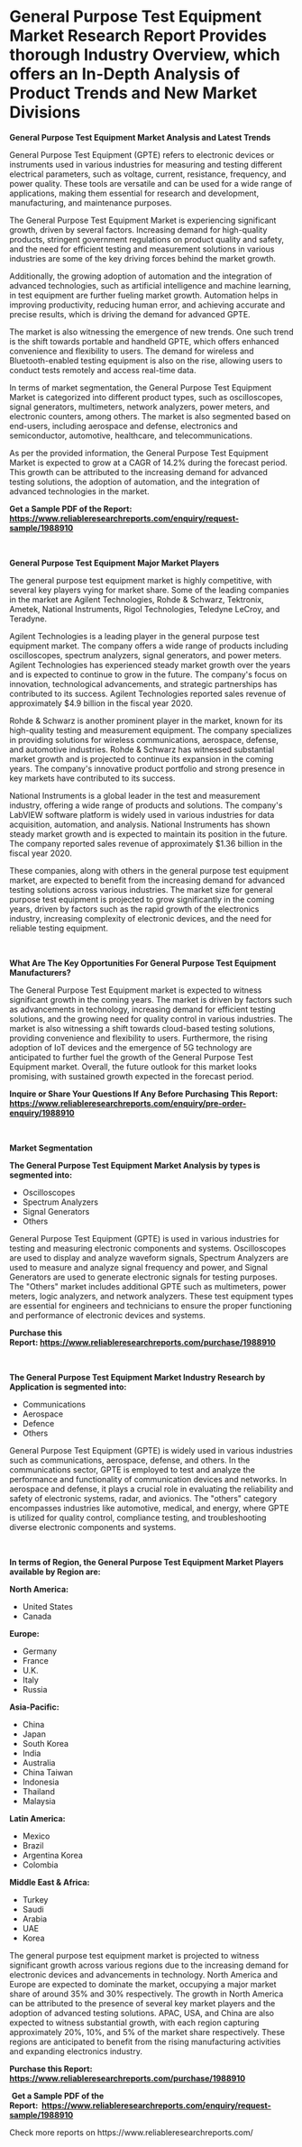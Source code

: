<p><h1>General Purpose Test Equipment Market Research Report Provides thorough Industry Overview, which offers an In-Depth Analysis of Product Trends and New Market Divisions</h1></p><p><strong>General Purpose Test Equipment Market Analysis and Latest Trends</strong></p>
<p><p>General Purpose Test Equipment (GPTE) refers to electronic devices or instruments used in various industries for measuring and testing different electrical parameters, such as voltage, current, resistance, frequency, and power quality. These tools are versatile and can be used for a wide range of applications, making them essential for research and development, manufacturing, and maintenance purposes.</p><p>The General Purpose Test Equipment Market is experiencing significant growth, driven by several factors. Increasing demand for high-quality products, stringent government regulations on product quality and safety, and the need for efficient testing and measurement solutions in various industries are some of the key driving forces behind the market growth.</p><p>Additionally, the growing adoption of automation and the integration of advanced technologies, such as artificial intelligence and machine learning, in test equipment are further fueling market growth. Automation helps in improving productivity, reducing human error, and achieving accurate and precise results, which is driving the demand for advanced GPTE.</p><p>The market is also witnessing the emergence of new trends. One such trend is the shift towards portable and handheld GPTE, which offers enhanced convenience and flexibility to users. The demand for wireless and Bluetooth-enabled testing equipment is also on the rise, allowing users to conduct tests remotely and access real-time data.</p><p>In terms of market segmentation, the General Purpose Test Equipment Market is categorized into different product types, such as oscilloscopes, signal generators, multimeters, network analyzers, power meters, and electronic counters, among others. The market is also segmented based on end-users, including aerospace and defense, electronics and semiconductor, automotive, healthcare, and telecommunications.</p><p>As per the provided information, the General Purpose Test Equipment Market is expected to grow at a CAGR of 14.2% during the forecast period. This growth can be attributed to the increasing demand for advanced testing solutions, the adoption of automation, and the integration of advanced technologies in the market.</p></p>
<p><strong>Get a Sample PDF of the Report:&nbsp; <a href="https://www.reliableresearchreports.com/enquiry/request-sample/1988910">https://www.reliableresearchreports.com/enquiry/request-sample/1988910</a></strong></p>
<p>&nbsp;</p>
<p><strong>General Purpose Test Equipment Major Market Players</strong></p>
<p><p>The general purpose test equipment market is highly competitive, with several key players vying for market share. Some of the leading companies in the market are Agilent Technologies, Rohde & Schwarz, Tektronix, Ametek, National Instruments, Rigol Technologies, Teledyne LeCroy, and Teradyne.</p><p>Agilent Technologies is a leading player in the general purpose test equipment market. The company offers a wide range of products including oscilloscopes, spectrum analyzers, signal generators, and power meters. Agilent Technologies has experienced steady market growth over the years and is expected to continue to grow in the future. The company's focus on innovation, technological advancements, and strategic partnerships has contributed to its success. Agilent Technologies reported sales revenue of approximately $4.9 billion in the fiscal year 2020.</p><p>Rohde & Schwarz is another prominent player in the market, known for its high-quality testing and measurement equipment. The company specializes in providing solutions for wireless communications, aerospace, defense, and automotive industries. Rohde & Schwarz has witnessed substantial market growth and is projected to continue its expansion in the coming years. The company's innovative product portfolio and strong presence in key markets have contributed to its success.</p><p>National Instruments is a global leader in the test and measurement industry, offering a wide range of products and solutions. The company's LabVIEW software platform is widely used in various industries for data acquisition, automation, and analysis. National Instruments has shown steady market growth and is expected to maintain its position in the future. The company reported sales revenue of approximately $1.36 billion in the fiscal year 2020.</p><p>These companies, along with others in the general purpose test equipment market, are expected to benefit from the increasing demand for advanced testing solutions across various industries. The market size for general purpose test equipment is projected to grow significantly in the coming years, driven by factors such as the rapid growth of the electronics industry, increasing complexity of electronic devices, and the need for reliable testing equipment.</p></p>
<p>&nbsp;</p>
<p><strong>What Are The Key Opportunities For General Purpose Test Equipment Manufacturers?</strong></p>
<p><p>The General Purpose Test Equipment market is expected to witness significant growth in the coming years. The market is driven by factors such as advancements in technology, increasing demand for efficient testing solutions, and the growing need for quality control in various industries. The market is also witnessing a shift towards cloud-based testing solutions, providing convenience and flexibility to users. Furthermore, the rising adoption of IoT devices and the emergence of 5G technology are anticipated to further fuel the growth of the General Purpose Test Equipment market. Overall, the future outlook for this market looks promising, with sustained growth expected in the forecast period.</p></p>
<p><strong>Inquire or Share Your Questions If Any Before Purchasing This Report: <a href="https://www.reliableresearchreports.com/enquiry/pre-order-enquiry/1988910">https://www.reliableresearchreports.com/enquiry/pre-order-enquiry/1988910</a></strong></p>
<p>&nbsp;</p>
<p><strong>Market Segmentation</strong></p>
<p><strong>The General Purpose Test Equipment Market Analysis by types is segmented into:</strong></p>
<p><ul><li>Oscilloscopes</li><li>Spectrum Analyzers</li><li>Signal Generators</li><li>Others</li></ul></p>
<p><p>General Purpose Test Equipment (GPTE) is used in various industries for testing and measuring electronic components and systems. Oscilloscopes are used to display and analyze waveform signals, Spectrum Analyzers are used to measure and analyze signal frequency and power, and Signal Generators are used to generate electronic signals for testing purposes. The "Others" market includes additional GPTE such as multimeters, power meters, logic analyzers, and network analyzers. These test equipment types are essential for engineers and technicians to ensure the proper functioning and performance of electronic devices and systems.</p></p>
<p><strong>Purchase this Report:&nbsp;<a href="https://www.reliableresearchreports.com/purchase/1988910">https://www.reliableresearchreports.com/purchase/1988910</a></strong></p>
<p>&nbsp;</p>
<p><strong>The General Purpose Test Equipment Market Industry Research by Application is segmented into:</strong></p>
<p><ul><li>Communications</li><li>Aerospace</li><li>Defence</li><li>Others</li></ul></p>
<p><p>General Purpose Test Equipment (GPTE) is widely used in various industries such as communications, aerospace, defense, and others. In the communications sector, GPTE is employed to test and analyze the performance and functionality of communication devices and networks. In aerospace and defense, it plays a crucial role in evaluating the reliability and safety of electronic systems, radar, and avionics. The "others" category encompasses industries like automotive, medical, and energy, where GPTE is utilized for quality control, compliance testing, and troubleshooting diverse electronic components and systems.</p></p>
<p>&nbsp;</p>
<p><strong>In terms of Region, the General Purpose Test Equipment Market Players available by Region are:</strong></p>
<p>
    <p> <strong> North America: </strong>
        <ul>
            <li>United States</li>
            <li>Canada</li>
        </ul>
        </p> 
    <p> <strong> Europe: </strong>
        <ul>
            <li>Germany</li>
            <li>France</li>
            <li>U.K.</li>
            <li>Italy</li>
            <li>Russia</li>
        </ul>
        </p> 
    <p> <strong> Asia-Pacific: </strong>
        <ul>
            <li>China</li>
            <li>Japan</li>
            <li>South Korea</li>
            <li>India</li>
            <li>Australia</li>
            <li>China Taiwan</li>
            <li>Indonesia</li>
            <li>Thailand</li>
            <li>Malaysia</li>
        </ul>
        </p> 
    <p> <strong> Latin America: </strong>
        <ul>
            <li>Mexico</li>
            <li>Brazil</li>
            <li>Argentina Korea</li>
            <li>Colombia</li>
        </ul>
        </p> 
    <p> <strong> Middle East & Africa: </strong>
        <ul>
            <li>Turkey</li>
            <li>Saudi</li>
            <li>Arabia</li>
            <li>UAE</li>
            <li>Korea</li>
        </ul>
    </p>
    </p>
<p><p>The general purpose test equipment market is projected to witness significant growth across various regions due to the increasing demand for electronic devices and advancements in technology. North America and Europe are expected to dominate the market, occupying a major market share of around 35% and 30% respectively. The growth in North America can be attributed to the presence of several key market players and the adoption of advanced testing solutions. APAC, USA, and China are also expected to witness substantial growth, with each region capturing approximately 20%, 10%, and 5% of the market share respectively. These regions are anticipated to benefit from the rising manufacturing activities and expanding electronics industry.</p></p>
<p><strong>Purchase this Report: <a href="https://www.reliableresearchreports.com/purchase/1988910">https://www.reliableresearchreports.com/purchase/1988910</a></strong></p>
<p>&nbsp;<strong>Get a Sample PDF of the Report:&nbsp;&nbsp;<a href="https://www.reliableresearchreports.com/enquiry/request-sample/1988910">https://www.reliableresearchreports.com/enquiry/request-sample/1988910</a></strong></p>
<p><strong></strong></p>
<p>Check more reports on https://www.reliableresearchreports.com/</p>